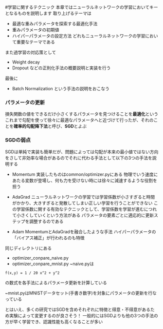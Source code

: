 #学習に関するテクニック
本章ではニューラルネットワークの学習においてキーとなるものを説明します 
取り上げるテーマは
- 最適な重みパラメータを探索する最適化手法
- 重みパラメータの初期値
- ハイパーパラメータの設定方法
どれもニューラルネットワークの学習において重要なテーマである 

また過学習の対応策として
- Weight decay
- Dropout
などの正則化手法の概要説明と実装を行う

最後に
- Batch Normalization
という手法の説明をおこなう

### パラメータの更新
損失関数の値をできるだけ小さくするパラメータを見つけることを**最適化**という 
これまで勾配を使って徐々に最適なパラメータへと近づけて行ったが、それのことを**確率的勾配降下法**と呼び、**SGD**とよぶ 

### SGDの弱点
SGDは単純で実装も簡単だが、問題によっては勾配が本来の最小値ではない方向をさして非効率な場合があるのでそれに代わる手法として以下の3つの手法を説明する
- Momentum
実装したものはcommon/optimizer.pyにある 
物理でいう速度にあたる変数が登場し、何も力を受けない時には徐々に減速するような役割を担う 

- AdaGrad
ニューラルネットワークの学習では学習係数が小さすぎると時間がかかり、大きすぎると発散してしまい正しい学習を行うことができない 
この学習係数に関する有効なテクニックとして、学習係数を学習が進むにつれて小さくしていくという方法がある 
パラメータの要素ごとに適応的に更新ステップを調整するのである 

- Adam
MomentumとAdaGradを融合したような手法 
ハイパーパラメータの「バイアス補正」が行われるのも特徴 

同じディレクトリにある
- optimizer_conpare_naive.py
- optimizer_conpare_mnist.py
~naive.pyは
```
f(x,y) = 1 / 20 x^2 + y^2
```
の数式を各手法によるパラメータ更新を計算している 

~mnist.pyはMNISTデータセット(手書き数字)を対象にパラメータの更新を行なっている 


とはいえ、多くの研究ではSGDを含めそれぞれに特徴と得意・不得意があるため実験によって変更するのが良さそう！ 
一般的にはSGDよりも他の3つの手法の方が早く学習でき、認識性能も高くなることが多い 









